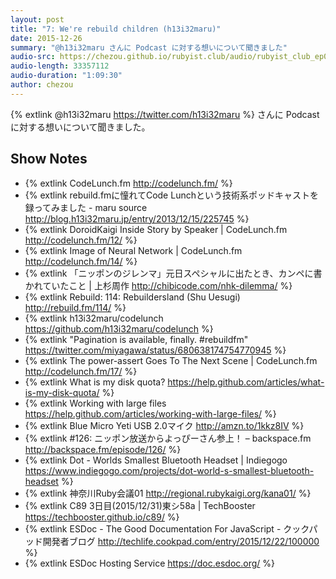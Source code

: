 ```yaml
---
layout: post
title: "7: We're rebuild children (h13i32maru)"
date: 2015-12-26
summary: "@h13i32maru さんに Podcast に対する想いについて聞きました"
audio-src: https://chezou.github.io/rubyist.club/audio/rubyist_club_ep07.mp3
audio-length: 33357112
audio-duration: "1:09:30"
author: chezou
---
```


{% extlink @h13i32maru https://twitter.com/h13i32maru %} さんに Podcast に対する想いについて聞きました。

## Show Notes

- {% extlink CodeLunch.fm http://codelunch.fm/ %}
- {% extlink rebuild.fmに憧れてCode Lunchという技術系ポッドキャストを録ってみました - maru source http://blog.h13i32maru.jp/entry/2013/12/15/225745 %}
- {% extlink DoroidKaigi Inside Story by Speaker \| CodeLunch.fm http://codelunch.fm/12/ %}
- {% extlink Image of Neural Network \| CodeLunch.fm http://codelunch.fm/14/ %}
- {% extlink 「ニッポンのジレンマ」元日スペシャルに出たとき、カンペに書かれていたこと \| 上杉周作 http://chibicode.com/nhk-dilemma/ %}
- {% extlink Rebuild: 114: Rebuildersland (Shu Uesugi) http://rebuild.fm/114/ %}
- {% extlink h13i32maru/codelunch https://github.com/h13i32maru/codelunch %}
- {% extlink "Pagination is available, finally. #rebuildfm" https://twitter.com/miyagawa/status/680638174754770945 %}
- {% extlink The power-assert Goes To The Next Scene \| CodeLunch.fm http://codelunch.fm/17/ %}
- {% extlink What is my disk quota? https://help.github.com/articles/what-is-my-disk-quota/ %}
- {% extlink Working with large files https://help.github.com/articles/working-with-large-files/ %}
- {% extlink Blue Micro Yeti USB 2.0マイク http://amzn.to/1kkz8IV %}
- {% extlink #126: ニッポン放送からよっぴーさん参上！ – backspace.fm http://backspace.fm/episode/126/ %}
- {% extlink Dot - Worlds Smallest Bluetooth Headset \| Indiegogo https://www.indiegogo.com/projects/dot-world-s-smallest-bluetooth-headset %}
- {% extlink 神奈川Ruby会議01 http://regional.rubykaigi.org/kana01/ %}
- {% extlink C89 3日目(2015/12/31)東シ58a \| TechBooster https://techbooster.github.io/c89/ %}
- {% extlink ESDoc - The Good Documentation For JavaScript - クックパッド開発者ブログ http://techlife.cookpad.com/entry/2015/12/22/100000 %}
- {% extlink ESDoc Hosting Service https://doc.esdoc.org/ %}
